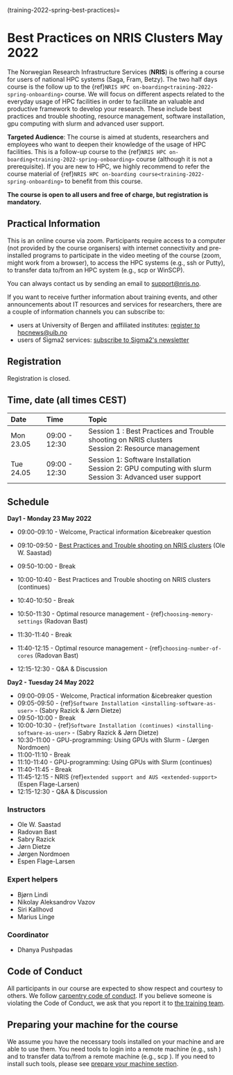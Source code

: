 (training-2022-spring-best-practices)=

# Best Practices on NRIS Clusters May 2022

The Norwegian Research Infrastructure Services (**NRIS**) is offering
a course for users of national HPC systems (Saga, Fram, Betzy). 
The two half days course is the follow up to the {ref}`NRIS HPC on-boarding<training-2022-spring-onboarding>`
course. We will focus on different aspects related to the everyday usage
of HPC facilities in order to facilitate an valuable and productive framework
to develop your research. These include best practices and trouble shooting,
resource management, software installation, gpu computing with slurm and advanced 
user support. 

**Targeted Audience**: The course is aimed at students, researchers and employees
who want to deepen their knowledge of the usage of HPC facilities. This is a follow-up
course to the {ref}`NRIS HPC on-boarding<training-2022-spring-onboarding>` course (although it is not a prerequisite). 
If you are new to HPC, we highly recommend to refer the course material of {ref}`NRIS HPC on-boarding course<training-2022-spring-onboarding>` to benefit from this course.

**The course is open to all users and free of charge, but registration is mandatory.**

## **Practical Information**

This is an online course via zoom. Participants require access to a computer
(not provided by the course organisers) with internet connectivity and
pre-installed programs to participate in the video meeting of the course (zoom,
might work from a browser), to access the HPC systems (e.g., ssh or Putty), to
transfer data to/from an HPC system (e.g., scp or WinSCP).

You can always contact us by sending an email to [support@nris.no](mailto:support@nris.no).

If you want to receive further information about training events, and other announcements about IT resources and services for researchers, there are a couple of information channels you can subscribe to:
- users at University of Bergen and affiliated institutes: [register to hpcnews@uib.no](https://mailman.uib.no/listinfo/hpcnews)
- users of Sigma2 services: [subscribe to Sigma2's newsletter](https://sigma2.us13.list-manage.com/subscribe?u=4fd109ad79a5dca6dde7e4997&id=59b164c7b6)

## **Registration**

Registration is closed.

## Time, date (all times CEST)
|   Date    |  Time   |  Topic  |
| :----------- | :----------- | :---------- |
| Mon 23.05    | 09:00 - 12:30 | Session 1 : Best Practices and Trouble shooting on NRIS clusters <br> Session 2: Resource management |
| Tue 24.05    | 09:00 - 12:30 | Session 1: Software Installation <br> Session 2: GPU computing with slurm <br> Session 3: Advanced user support |

## Schedule

**Day1 - Monday 23 May 2022**

- 09:00-09:10 - Welcome, Practical information &icebreaker question
- 09:10-09:50 - [Best Practices and Trouble shooting on NRIS clusters](https://drive.google.com/drive/folders/1fHC43LPvysnAuqEzojBEQLQR0184ShIj) (Ole W. Saastad)
- 09:50-10:00 - Break
- 10:00-10:40 - Best Practices and Trouble shooting on NRIS clusters (continues)

- 10:40-10:50 - Break
- 10:50-11:30 - Optimal resource management - {ref}`choosing-memory-settings` (Radovan Bast)
- 11:30-11:40 - Break
- 11:40-12:15 - Optimal resource management - {ref}`choosing-number-of-cores` (Radovan Bast)

- 12:15-12:30 - Q&A & Discussion


**Day2 - Tuesday 24 May 2022**

- 09:00-09:05 - Welcome, Practical information &icebreaker question
- 09:05-09:50 - {ref}`Software Installation <installing-software-as-user>` - (Sabry Razick & Jørn Dietze)
- 09:50-10:00 - Break
- 10:00-10:30 - {ref}`Software Installation (continues) <installing-software-as-user>` - (Sabry Razick & Jørn Dietze)
- 10:30-11:00 - GPU-programming: Using GPUs with Slurm - (Jørgen Nordmoen)
- 11:00-11:10 - Break
- 11:10-11:40 - GPU-programming: Using GPUs with Slurm (continues)
- 11:40-11:45 - Break
- 11:45-12:15 - NRIS {ref}`extended support and AUS <extended-support>` (Espen Flage-Larsen)
- 12:15-12:30 - Q&A & Discussion

### Instructors 

- Ole W. Saastad
- Radovan Bast
- Sabry Razick
- Jørn Dietze
- Jørgen Nordmoen
- Espen Flage-Larsen

### Expert helpers

- Bjørn Lindi
- Nikolay Aleksandrov Vazov
- Siri Kallhovd
- Marius Linge

### Coordinator

- Dhanya Pushpadas

## Code of Conduct

All participants in our course are expected to show respect and courtesy to
others. We follow [carpentry code of
conduct](https://docs.carpentries.org/topic_folders/policies/code-of-conduct.html#code-of-conduct-detailed-view).
If you believe someone is violating the Code of Conduct, we ask that you report
it to [the training team](mailto:training@nris.no).

## Preparing your machine for the course

We assume you have the necessary tools installed on your machine and are able
to use them. You need tools to login into a remote machine (e.g., ssh )
and to transfer data to/from a remote machine (e.g., scp ). If you
need to install such tools, please see [prepare your machine
section](https://wiki.uib.no/hpcdoc/index.php/HPC_and_NIRD_toolkit_course_fall_2020#Preparing_your_machine_for_the_course).
